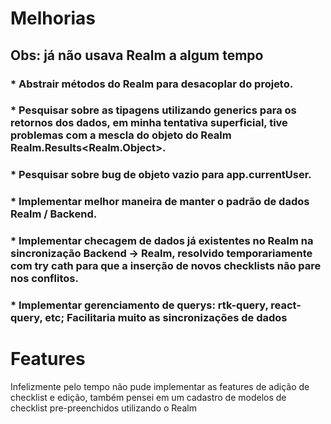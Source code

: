 # Melhorias

## Obs: já não usava Realm a algum tempo
### * Abstrair métodos do Realm para desacoplar do projeto.
### * Pesquisar sobre as tipagens utilizando generics para os retornos dos dados, em minha tentativa superficial, tive problemas com a mescla do objeto do Realm Realm.Results<Realm.Object>.
### * Pesquisar sobre bug de objeto vazio para app.currentUser.
### * Implementar  melhor maneira de manter o padrão de dados Realm / Backend.
### * Implementar checagem de dados já existentes no Realm na sincronização Backend -> Realm, resolvido temporariamente com try cath para que a inserção de novos checklists não pare nos conflitos.
### * Implementar gerenciamento de querys: rtk-query, react-query, etc; Facilitaria muito as sincronizações de dados


# Features
Infelizmente pelo tempo não pude implementar as features de adição de checklist e edição, também pensei em um cadastro de modelos de checklist pre-preenchidos utilizando o Realm

